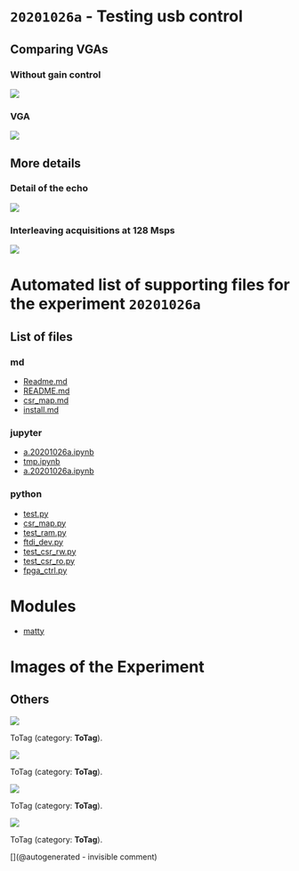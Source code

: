 # `20201026a` - Testing usb control

## Comparing VGAs

### Without gain control

![](/matty/20201026a/images/no_vga.png)

### VGA

![](/matty/20201026a/images/vga.png)

## More details

### Detail of the echo

![](/matty/20201026a/images/ping.png)

### Interleaving acquisitions at 128 Msps

![](/matty/20201026a/images/128msps.png)


# Automated list of supporting files for the __experiment `20201026a`__

## List of files

### md

* [Readme.md](/matty/20201026a/Readme.md)
* [README.md](/matty/20201026a/fpga_ctrl/README.md)
* [csr_map.md](/matty/20201026a/fpga_ctrl/csr_map.md)
* [install.md](/matty/20201026a/install.md)


### jupyter

* [a.20201026a.ipynb](/matty/20201031a/fpga_ctrl/a.20201026a.ipynb)
* [tmp.ipynb](/tmp.ipynb)
* [a.20201026a.ipynb](/matty/20201026a/fpga_ctrl/a.20201026a.ipynb)


### python

* [test.py](/matty/20201026a/fpga_ctrl/test.py)
* [csr_map.py](/matty/20201026a/fpga_ctrl/csr_map.py)
* [test_ram.py](/matty/20201026a/fpga_ctrl/test_ram.py)
* [ftdi_dev.py](/matty/20201026a/fpga_ctrl/ftdi_dev.py)
* [test_csr_rw.py](/matty/20201026a/fpga_ctrl/test_csr_rw.py)
* [test_csr_ro.py](/matty/20201026a/fpga_ctrl/test_csr_ro.py)
* [fpga_ctrl.py](/matty/20201026a/fpga_ctrl/fpga_ctrl.py)





# Modules

* [matty](/matty/)




# Images of the Experiment

## Others

![](/matty/20201026a/images/no_vga.png)

ToTag (category: __ToTag__).

![](/matty/20201026a/images/vga.png)

ToTag (category: __ToTag__).

![](/matty/20201026a/images/ping.png)

ToTag (category: __ToTag__).

![](/matty/20201026a/images/128msps.png)

ToTag (category: __ToTag__).










[](@autogenerated - invisible comment)